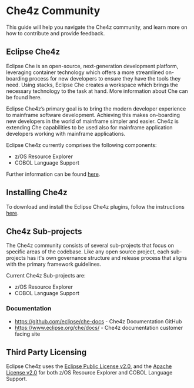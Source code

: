 # Che4z Community

This guide will help you navigate the Che4z community, and learn more on how to contribute and provide feedback.

## Eclipse Che4z
  
Eclipse Che is an open-source, next-generation development platform, leveraging container technology which offers a more streamlined on-boarding process for new developers to ensure they have the tools they need. Using stacks, Eclipse Che creates a workspace which brings the necessary technology to the task at hand. More information about Che can be found here.

Eclipse Che4z’s primary goal is to bring the modern developer experience to mainframe software development. Achieving this makes on-boarding new developers in the world of mainframe simpler and easier. Che4z is extending Che capabilities to be used also for mainframe application developers working with mainframe applications.

Eclipse Che4z currently comprises the following components:

- z/OS Resource Explorer
- COBOL Language Support

Further information can be found [here](http://www.eclipse.org/che/docs/che-7/che4z-release-information).

## Installing Che4z

To download and install the Eclipse Che4z plugins, follow the instructions [here](https://projects.eclipse.org/projects/ecd.che.che4z/downloads).

## Che4z Sub-projects

The Che4z community consists of several sub-projects that focus on specific areas of the codebase. Like any open source project, each sub-projects has it's own governance structure and release process that aligns with the primary framework guidelines.

Current Che4z Sub-projects are:
- z/OS Resource Explorer
- COBOL Language Support

### Documentation

* https://github.com/eclipse/che-docs - Che4z Documentation GitHub
* https://www.eclipse.org/che/docs/ - Che4z documentation customer facing site

## Third Party Licensing
Eclipse Che4z uses the [Eclipse Public License v2.0](https://www.eclipse.org/legal/epl-v20.html), and the [Apache License v2.0](https://www.apache.org/licenses/LICENSE-2.0.txt) for both z/OS Resource Explorer and COBOL Language Support.
